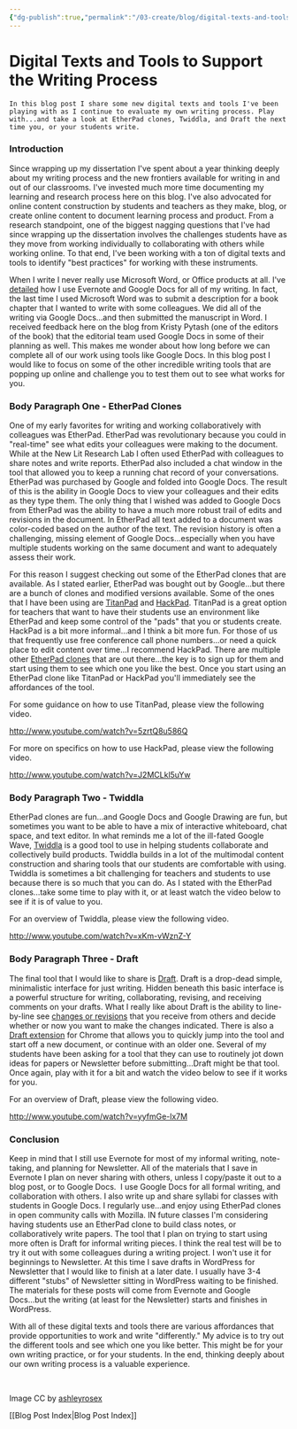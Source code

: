 ```yaml
---
{"dg-publish":true,"permalink":"/03-create/blog/digital-texts-and-tools-to-support-the-writing-process/","title":"Digital Texts and Tools to Support the Writing Process","tags":["online-content-construction","writing"]}
---
```


# Digital Texts and Tools to Support the Writing Process

```
In this blog post I share some new digital texts and tools I've been playing with as I continue to evaluate my own writing process. Play with...and take a look at EtherPad clones, Twiddla, and Draft the next time you, or your students write.
```

### Introduction

Since wrapping up my dissertation I've spent about a year thinking deeply about my writing process and the new frontiers available for writing in and out of our classrooms. I've invested much more time documenting my learning and research process here on this blog. I've also advocated for online content construction by students and teachers as they make, blog, or create online content to document learning process and product. From a research standpoint, one of the biggest nagging questions that I've had since wrapping up the dissertation involves the challenges students have as they move from working individually to collaborating with others while working online. To that end, I've been working with a ton of digital texts and tools to identify "best practices" for working with these instruments.

When I write I never really use Microsoft Word, or Office products at all. I've [detailed](http://wiobyrne.com/how-i-write-research-collaboration-and-communication-using-online-tools/) how I use Evernote and Google Docs for all of my writing. In fact, the last time I used Microsoft Word was to submit a description for a book chapter that I wanted to write with some colleagues. We did all of the writing via Google Docs...and then submitted the manuscript in Word. I received feedback here on the blog from Kristy Pytash (one of the editors of the book) that the editorial team used Google Docs in some of their planning as well. This makes me wonder about how long before we can complete all of our work using tools like Google Docs. In this blog post I would like to focus on some of the other incredible writing tools that are popping up online and challenge you to test them out to see what works for you.

### Body Paragraph One - EtherPad Clones

One of my early favorites for writing and working collaboratively with colleagues was EtherPad. EtherPad was revolutionary because you could in "real-time" see what edits your colleagues were making to the document. While at the New Lit Research Lab I often used EtherPad with colleagues to share notes and write reports. EtherPad also included a chat window in the tool that allowed you to keep a running chat record of your conversations. EtherPad was purchased by Google and folded into Google Docs. The result of this is the ability in Google Docs to view your colleagues and their edits as they type them. The only thing that I wished was added to Google Docs from EtherPad was the ability to have a much more robust trail of edits and revisions in the document. In EtherPad all text added to a document was color-coded based on the author of the text. The revision history is often a challenging, missing element of Google Docs...especially when you have multiple students working on the same document and want to adequately assess their work.

For this reason I suggest checking out some of the EtherPad clones that are available. As I stated earlier, EtherPad was bought out by Google...but there are a bunch of clones and modified versions available. Some of the ones that I have been using are [TitanPad](http://titanpad.com/) and [HackPad](https://hackpad.com/). TitanPad is a great option for teachers that want to have their students use an environment like EtherPad and keep some control of the "pads" that you or students create. HackPad is a bit more informal...and I think a bit more fun. For those of us that frequently use free conference call phone numbers...or need a quick place to edit content over time...I recommend HackPad. There are multiple other [EtherPad clones](http://news.cnet.com/8301-27076_3-20004686-248.html) that are out there...the key is to sign up for them and start using them to see which one you like the best. Once you start using an EtherPad clone like TitanPad or HackPad you'll immediately see the affordances of the tool.

For some guidance on how to use TitanPad, please view the following video.

http://www.youtube.com/watch?v=5zrtQ8u586Q

For more on specifics on how to use HackPad, please view the following video.

http://www.youtube.com/watch?v=J2MCLkl5uYw

### Body Paragraph Two - Twiddla

EtherPad clones are fun...and Google Docs and Google Drawing are fun, but sometimes you want to be able to have a mix of interactive whiteboard, chat space, and text editor. In what reminds me a lot of the ill-fated Google Wave, [Twiddla](http://www.twiddla.com/) is a good tool to use in helping students collaborate and collectively build products. Twiddla builds in a lot of the multimodal content construction and sharing tools that our students are comfortable with using. Twiddla is sometimes a bit challenging for teachers and students to use because there is so much that you can do. As I stated with the EtherPad clones...take some time to play with it, or at least watch the video below to see if it is of value to you.

For an overview of Twiddla, please view the following video.

http://www.youtube.com/watch?v=xKm-vWznZ-Y

### Body Paragraph Three - Draft

The final tool that I would like to share is [Draft](https://draftin.com/). Draft is a drop-dead simple, minimalistic interface for just writing. Hidden beneath this basic interface is a powerful structure for writing, collaborating, revising, and receiving comments on your drafts. What I really like about Draft is the ability to line-by-line see [changes or revisions](https://draftin.com/features#versioncontrol) that you receive from others and decide whether or now you want to make the changes indicated. There is also a [Draft extension](https://chrome.google.com/webstore/detail/draft/amlbbbgcijmiooecobhkjblcdkjldmdk?hl=en) for Chrome that allows you to quickly jump into the tool and start off a new document, or continue with an older one. Several of my students have been asking for a tool that they can use to routinely jot down ideas for papers or Newsletter before submitting...Draft might be that tool. Once again, play with it for a bit and watch the video below to see if it works for you.

For an overview of Draft, please view the following video.

http://www.youtube.com/watch?v=yyfmGe-lx7M

### Conclusion

Keep in mind that I still use Evernote for most of my informal writing, note-taking, and planning for Newsletter. All of the materials that I save in Evernote I plan on never sharing with others, unless I copy/paste it out to a blog post, or to Google Docs.  I use Google Docs for all formal writing, and collaboration with others. I also write up and share syllabi for classes with students in Google Docs. I regularly use...and enjoy using EtherPad clones in open community calls with Mozilla. IN future classes I'm considering having students use an EtherPad clone to build class notes, or collaboratively write papers. The tool that I plan on trying to start using more often is Draft for informal writing pieces. I think the real test will be to try it out with some colleagues during a writing project. I won't use it for beginnings to Newsletter. At this time I save drafts in WordPress for Newsletter that I would like to finish at a later date. I usually have 3-4 different "stubs" of Newsletter sitting in WordPress waiting to be finished. The materials for these posts will come from Evernote and Google Docs...but the writing (at least for the Newsletter) starts and finishes in WordPress.

With all of these digital texts and tools there are various affordances that provide opportunities to work and write "differently." My advice is to try out the different tools and see which one you like better. This might be for your own writing practice, or for your students. In the end, thinking deeply about our own writing process is a valuable experience.

 

Image CC by [ashleyrosex](http://www.flickr.com/photos/ashleyrosex/2773178361/)

[[Blog Post Index\|Blog Post Index]]